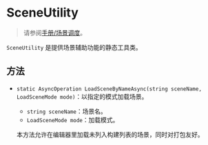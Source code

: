 # SceneUtility

> 请参阅[手册/场景调度](../manual/scene-management.md)。

`SceneUtility` 是提供场景辅助功能的静态工具类。

## 方法

- `static AsyncOperation LoadSceneByNameAsync(string sceneName, LoadSceneMode mode)`：以指定的模式加载场景。
	- `string sceneName`：场景名。
	- `LoadSceneMode mode`：加载模式。

	本方法允许在编辑器里加载未列入构建列表的场景，同时对打包友好。